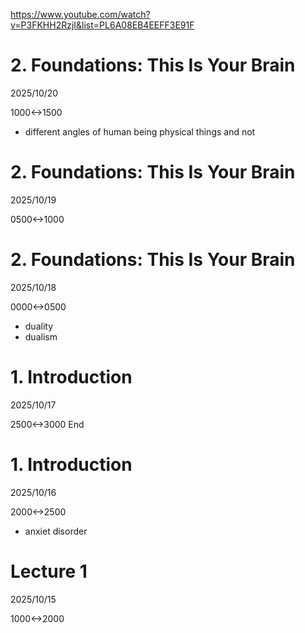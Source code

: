 https://www.youtube.com/watch?v=P3FKHH2RzjI&list=PL6A08EB4EEFF3E91F

# 2. Foundations: This Is Your Brain

2025/10/20

1000<->1500

- different angles of human being physical things and not

# 2. Foundations: This Is Your Brain
2025/10/19

0500<->1000

# 2. Foundations: This Is Your Brain

2025/10/18

0000<->0500

- duality
- dualism

# 1. Introduction
2025/10/17

2500<->3000 End

# 1. Introduction

2025/10/16

2000<->2500

- anxiet disorder

# Lecture 1

2025/10/15

1000<->2000
